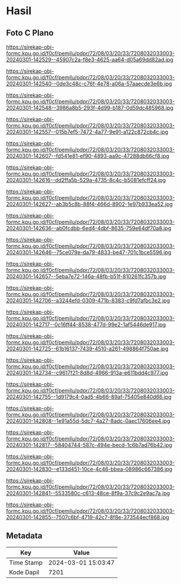 # Hasil

## Foto C Plano

https://sirekap-obj-formc.kpu.go.id/f0cf/pemilu/pdpr/72/08/03/20/33/7208032033003-20240301-142529--45907c2a-f8e3-4625-aa64-d05a69dd82ad.jpg

https://sirekap-obj-formc.kpu.go.id/f0cf/pemilu/pdpr/72/08/03/20/33/7208032033003-20240301-142540--0de3c48c-c76f-4e78-a06a-57aaecde3e6b.jpg

https://sirekap-obj-formc.kpu.go.id/f0cf/pemilu/pdpr/72/08/03/20/33/7208032033003-20240301-142548--3986a8b5-293f-4d99-b187-0d59dc485968.jpg

https://sirekap-obj-formc.kpu.go.id/f0cf/pemilu/pdpr/72/08/03/20/33/7208032033003-20240301-142557--015b7ef5-7472-4a77-9e91-a122c872cb4c.jpg

https://sirekap-obj-formc.kpu.go.id/f0cf/pemilu/pdpr/72/08/03/20/33/7208032033003-20240301-142607--fd541e81-ef90-4893-aa9c-47288db66cf8.jpg

https://sirekap-obj-formc.kpu.go.id/f0cf/pemilu/pdpr/72/08/03/20/33/7208032033003-20240301-142616--dd2ffa5b-529a-4735-8c4c-b5081efcff24.jpg

https://sirekap-obj-formc.kpu.go.id/f0cf/pemilu/pdpr/72/08/03/20/33/7208032033003-20240301-142627--ab3b5c8b-88f4-466d-8902-1e97b933ea52.jpg

https://sirekap-obj-formc.kpu.go.id/f0cf/pemilu/pdpr/72/08/03/20/33/7208032033003-20240301-142636--ab0fcdbb-6ed4-4dbf-8635-759e64df70a8.jpg

https://sirekap-obj-formc.kpu.go.id/f0cf/pemilu/pdpr/72/08/03/20/33/7208032033003-20240301-142646--75ce079e-da79-4833-be47-701c1bce5596.jpg

https://sirekap-obj-formc.kpu.go.id/f0cf/pemilu/pdpr/72/08/03/20/33/7208032033003-20240301-142657--5eba7e72-146a-48fb-b51f-810261fc357b.jpg

https://sirekap-obj-formc.kpu.go.id/f0cf/pemilu/pdpr/72/08/03/20/33/7208032033003-20240301-142706--a3244efd-0309-471b-8383-c9fd7afbc3e2.jpg

https://sirekap-obj-formc.kpu.go.id/f0cf/pemilu/pdpr/72/08/03/20/33/7208032033003-20240301-142717--0c16ff44-8538-477d-99e2-1af5446de917.jpg

https://sirekap-obj-formc.kpu.go.id/f0cf/pemilu/pdpr/72/08/03/20/33/7208032033003-20240301-142725--61b16137-7439-4510-a261-498864f750ae.jpg

https://sirekap-obj-formc.kpu.go.id/f0cf/pemilu/pdpr/72/08/03/20/33/7208032033003-20240301-142734--c9617f21-8d8d-4966-913a-e611bdd4c977.jpg

https://sirekap-obj-formc.kpu.go.id/f0cf/pemilu/pdpr/72/08/03/20/33/7208032033003-20240301-142755--1d9179c4-0ad5-4b66-89af-75405e840d66.jpg

https://sirekap-obj-formc.kpu.go.id/f0cf/pemilu/pdpr/72/08/03/20/33/7208032033003-20240301-142808--1e91a55d-5dc7-4a27-8adc-0aec17606ee4.jpg

https://sirekap-obj-formc.kpu.go.id/f0cf/pemilu/pdpr/72/08/03/20/33/7208032033003-20240301-142817--58404744-587c-494e-becd-1c6b7ad76b42.jpg

https://sirekap-obj-formc.kpu.go.id/f0cf/pemilu/pdpr/72/08/03/20/33/7208032033003-20240301-142830--e133d451-10ce-4c46-bbea-08986c667386.jpg

https://sirekap-obj-formc.kpu.go.id/f0cf/pemilu/pdpr/72/08/03/20/33/7208032033003-20240301-142841--5533580c-c613-48ce-8f9a-37c9c2e9ac7a.jpg

https://sirekap-obj-formc.kpu.go.id/f0cf/pemilu/pdpr/72/08/03/20/33/7208032033003-20240301-142855--7507c6bf-4719-42c7-8f8e-373544ecf868.jpg


## Metadata

| Key        | Value               |
| ---------- | ------------------- |
| Time Stamp | 2024-03-01 15:03:47 |
| Kode Dapil | 7201                |



